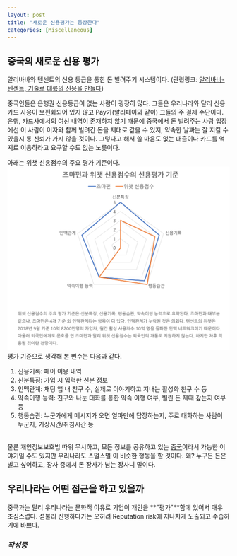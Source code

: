 ```yaml
---
layout: post
title: "새로운 신용평가는 등장한다"
categories: [Miscellaneous]
---
```


## 중국의 새로운 신용 평가
알리바바와 텐센트의 신용 등급을 통한 돈 빌려주기 시스템이다.
(관련링크: [알리바바-텐센트, 기술로 대륙의 신용을 만들다](https://platum.kr/archives/122809))

중국인들은 은행권 신용등급이 없는 사람이 굉장히 많다. 그들은 우리나라와 달리 신용카드 사용이 보편화되어 있지 않고 Pay가(알리페이와 같이) 그들의 주 결제 수단이다. 은행, 카드사에서의 여신 내역이 존재하지 않기 때문에 중국에서 돈 빌려주는 사람 입장에선 이 사람이 이자와 함께 빌려간 돈을 제대로 갚을 수 있지, 약속한 날짜는 잘 지킬 수 있을지 통 신뢰가 가지 않을 것이다. 그렇다고 해서 쓸 마음도 없는 대출이나 카드를 억지로 이용하라고 요구할 수도 없는 노릇이다.

아래는 위챗 신용점수의 주요 평가 기준이다.
![img](../images/alibaba-tencent.png)
<br>
평가 기준으로 생각해 본 변수는 다음과 같다. <br>
1) 신용기록: 페이 이용 내역 <br>
2) 신분특징: 가입 시 입력한 신분 정보 <br>
3) 인맥관계: 채팅 앱 내 친구 수, 실제로 이야기하고 지내는 활성화 친구 수 등 <br>
4) 약속이행 능력: 친구와 나눈 대화를 통한 약속 이행 여부, 빌린 돈 제때 갚는지 여부 등 <br>
5) 행동습관: 누군가에게 메시지가 오면 얼마만에 답장하는지, 주로 대화하는 사람이 누군지, 기상시간/취침시간 등 <br>
<br>
물론 개인정보보호법 따위 무시하고, 모든 정보를 공유하고 있는 <u>중국</u>이라서 가능한 이야기일 수도 있지만
우리나라도 스멀스멀 이 비슷한 행동을 할 것이다. 왜? 누구든 돈은 벌고 싶어하고, 장사 중에서 돈 장사가 남는 장사니 말이다.


## 우리나라는 어떤 접근을 하고 있을까
중국과는 달리 우리나라는 문화적 이유로 기업이 개인을 **"평가"**함에 있어서 매우 조심스럽다. 섣불리 진행하다가는 오히려 Reputation risk에 지나치게 노출되고 수습하기에 바쁘다.

### _작성중_
